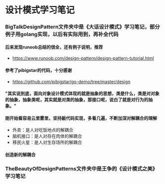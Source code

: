 # 设计模式学习笔记
### BigTalkDesignPattern文件夹中是《大话设计模式》学习笔记，部分例子用golang实现，以后有实际用到，再补全代码
#### 后来发现runoob总结的很全，还有例子说明，推荐
- https://www.runoob.com/design-pattern/design-pattern-tutorial.html
#### 参考了pibigstar的代码，十分感谢
- https://github.com/pibigstar/go-demo/tree/master/design

#### "其实说到底，面向对象设计模式体现的就是抽象的思想，类是什么，类是对对象的抽象，抽象类呢，其实就是对类的抽象，那接口呢，说白了就是对行为的抽象。"
#### 刚开始看容易云里雾里，坚持敲代码实现，多看几遍，不断加深对解耦合的理解
- 外卖：是人对吃饭地点的解耦合 
- 脑机接口：是人对存在肉体的解耦合
- 移民火星：是人对生存场所的解耦合
#### 创造新的解耦合

### TheBeautyOfDesignPatterns文件夹中是王争的《设计模式之美》学习笔记